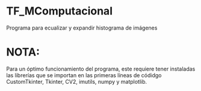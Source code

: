 # TF_MComputacional
Programa para ecualizar y expandir histograma de imágenes 
# NOTA:
Para un óptimo funcionamiento del programa, este requiere tener instaladas las librerías que se importan en las primeras líneas de códidgo
CustomTkinter, Tkinter, CV2, imutils, numpy y matplotlib.

